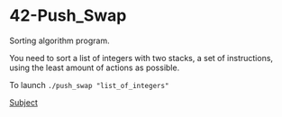 # 42-Push_Swap

Sorting algorithm program.

You need to sort a list of integers with two stacks, a set of instructions, using the least amount of actions as possible.

To launch `./push_swap "list_of_integers"`

[Subject](https://cdn.intra.42.fr/pdf/pdf/47551/en.subject.pdf)
